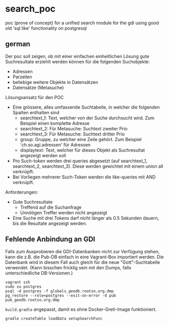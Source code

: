 # search_poc
poc (prove of concept) for a unified search module for the gdi using good old 'sql like' functionality on postgresql

## german
Der poc soll zeigen, ob mit einer einfachen einheitlichen Lösung gute Suchresultate erziehlt werden können für die folgenden Suchobjekte:
* Adressen
* Parzellen
* beliebige weitere Objekte in Datensätzen
* Datensätze (Metasuche)

Lösungsansatz für den POC
* Eine grössere, alles umfassende Suchtabelle, in welcher die folgenden Spalten enthalten sind
  * searchtext_1: Text, welcher von der Suche durchsucht wird. Zum Beispiel einen komplette Adresse
  * searchtext_2: Für Metasuche: Suchtext zweiter Prio
  * searchtext_3: Für Metasuche: Suchtext dritter Prio
  * group: Gruppe, zu welcher eine Zeile gehört. Zum Beispiel 'ch.so.agi.adressen' für Adressen
  * displaytext: Text, welcher für dieses Objekt als Suchresultat angezeigt werden soll
* Pro Such-token werden drei queries abgesetzt (auf searchtext_1, searchtext_2, searchtext_3). Diese werden gewichtet mit einem union all verknüpft.
* Bei Vorliegen mehrerer Such-Token werden die like-queries mit AND verknüpft.

Anforderungen:
* Gute Suchresultate
  * Treffend auf die Suchanfrage
  * Unnötigen Treffer werden nicht angezeigt
* Eine Suche mit drei Tokens darf nicht länger als 0.5 Sekunden dauern, bis die Resultate angezeigt werden.


## Fehlende Anbindung an GDI
Falls zum Ausprobieren die GDI-Datenbanken nicht zur Verfügung stehen, kann die z.B. die Pub-DB einfach in eine Vagrant-Box importiert werden. Die Datenbank wird in diesem Fall auch gleich für die neue "Gott"-Suchtabelle verwendet. (Kann bisschen fricklig sein mit den Dumps, falls unterschiedliche DB-Versionen.)

```
vagrant ssh
sudo su postgres
psql -d postgres -f globals_geodb.rootso.org.dmp
pg_restore --role=postgres --exit-on-error -d pub pub_geodb.rootso.org.dmp
```

`build.gradle` angepasst, damit es ohne Docker-Gretl-Image funktioniert.

```
gradle createTable loadData setupSearchFunc
```
